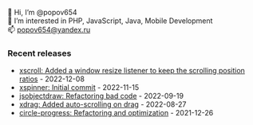 👋 Hi, I’m @popov654  
👀 I’m interested in PHP, JavaScript, Java, Mobile Development  
📫 popov654@yandex.ru

<h3>Recent releases</h3>
<!-- recent_releases starts -->

* [xscroll: Added a window resize listener to keep the scrolling position ratios](https://github.com/popov654/xscroll/commit/8875426ad9fa41357f04dd6b024e58d3c0f73ce8) - 2022-12-08
* [xspinner: Initial commit](https://github.com/popov654/xspinner/commit/0549be0cbc5aea4c286c81c92d54fb825c28733f) - 2022-11-15
* [jsobjectdraw: Refactoring bad code](https://github.com/popov654/jsobjectdraw/commit/c5e4deed2678f50d6359bb32bce4c490b6df4bb1) - 2022-09-19
* [xdrag: Added auto-scrolling on drag](https://github.com/popov654/xdrag/commit/5bc1a6e353f4711fc8cc5b115d1144ac64e5801e) - 2022-08-27
* [circle-progress: Refactoring and optimization](https://github.com/popov654/circle-progress/commit/9eb8f41ea44e41671f8dc49f0b155ff03449deca) - 2021-12-26

<!-- recent_releases ends -->